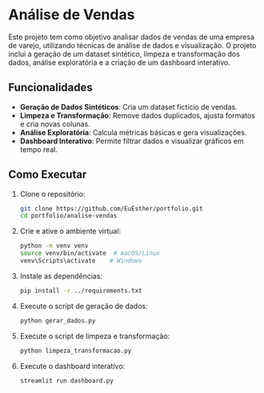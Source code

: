 # Análise de Vendas

Este projeto tem como objetivo analisar dados de vendas de uma empresa de varejo, utilizando técnicas de análise de dados e visualização. O projeto inclui a geração de um dataset sintético, limpeza e transformação dos dados, análise exploratória e a criação de um dashboard interativo.

## Funcionalidades

- **Geração de Dados Sintéticos**: Cria um dataset fictício de vendas.
- **Limpeza e Transformação**: Remove dados duplicados, ajusta formatos e cria novas colunas.
- **Análise Exploratória**: Calcula métricas básicas e gera visualizações.
- **Dashboard Interativo**: Permite filtrar dados e visualizar gráficos em tempo real.

## Como Executar

1. Clone o repositório:
    ```bash
    git clone https://github.com/EuEsther/portfolio.git
    cd portfolio/analise-vendas

2. Crie e ative o ambiente virtual:
    ```bash
    python -m venv venv
    source venv/bin/activate  # macOS/Linux
    venv\Scripts\activate    # Windows

3. Instale as dependências:
    ```bash
    pip install -r ../requirements.txt

4. Execute o script de geração de dados:
    ```bash
    python gerar_dados.py

5. Execute o script de limpeza e transformação:
    ```bash
    python limpeza_transformacao.py

6. Execute o dashboard interativo:
    ```bash
    streamlit run dashboard.py